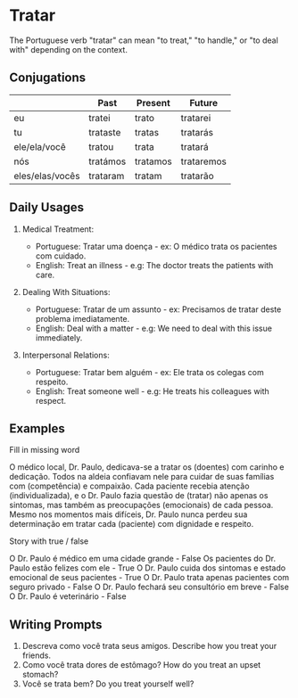 # Tratar

The Portuguese verb "tratar" can mean "to treat," "to handle," or "to deal with" depending on the context.

## Conjugations

|                 | Past     | Present  | Future     |
| --------------- | -------- | -------- | ---------- |
| eu              | tratei   | trato    | tratarei   |
| tu              | trataste | tratas   | tratarás   |
| ele/ela/você    | tratou   | trata    | tratará    |
| nós             | tratámos | tratamos | trataremos |
| eles/elas/vocês | trataram | tratam   | tratarão   |

## Daily Usages

1. Medical Treatment:

   - Portuguese: Tratar uma doença - ex: O médico trata os pacientes com cuidado.
   - English: Treat an illness - e.g: The doctor treats the patients with care.

2. Dealing With Situations:

   - Portuguese: Tratar de um assunto - ex: Precisamos de tratar deste problema imediatamente.
   - English: Deal with a matter - e.g: We need to deal with this issue immediately.

3. Interpersonal Relations:

   - Portuguese: Tratar bem alguém - ex: Ele trata os colegas com respeito.
   - English: Treat someone well - e.g: He treats his colleagues with respect.

## Examples

Fill in missing word

O médico local, Dr. Paulo, dedicava-se a tratar os (doentes) com carinho e dedicação. Todos na aldeia confiavam nele para cuidar de suas famílias com (competência) e compaixão. Cada paciente recebia atenção (individualizada), e o Dr. Paulo fazia questão de (tratar) não apenas os sintomas, mas também as preocupações (emocionais) de cada pessoa. Mesmo nos momentos mais difíceis, Dr. Paulo nunca perdeu sua determinação em tratar cada (paciente) com dignidade e respeito.

Story with true / false

O Dr. Paulo é médico em uma cidade grande - False
Os pacientes do Dr. Paulo estão felizes com ele - True
O Dr. Paulo cuida dos sintomas e estado emocional de seus pacientes - True
O Dr. Paulo trata apenas pacientes com seguro privado - False
O Dr. Paulo fechará seu consultório em breve - False
O Dr. Paulo é veterinário - False

## Writing Prompts

1. Descreva como você trata seus amigos. Describe how you treat your friends.
2. Como você trata dores de estômago? How do you treat an upset stomach?
3. Você se trata bem? Do you treat yourself well?
